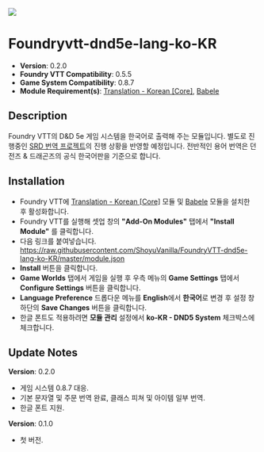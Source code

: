 ![](https://img.shields.io/badge/Foundry-v0.5.5-informational)
# Foundryvtt-dnd5e-lang-ko-KR
* **Version**: 0.2.0
* **Foundry VTT Compatibility**: 0.5.5
* **Game System Compatibility**: 0.8.7
* **Module Requirement(s)**: [Translation - Korean [Core]](https://github.com/ShoyuVanilla/FoundryVTT-lang-ko-KR), [Babele](https://gitlab.com/riccisi/foundryvtt-babele)

## Description
Foundry VTT의 D&D 5e 게임 시스템을 한국어로 출력해 주는 모듈입니다.
별도로 진행중인 [SRD 번역 프로젝트](https://translation.shoyuvanilla.net/languages/ko/d20-5e-srd/)의 진행 상황을 반영할 예정입니다.
전반적인 용어 번역은 던전즈 & 드래곤즈의 공식 한국어판을 기준으로 합니다.

## Installation
* Foundry VTT에 [Translation - Korean [Core]](https://github.com/ShoyuVanilla/FoundryVTT-lang-ko-KR) 모듈 및 [Babele](https://gitlab.com/riccisi/foundryvtt-babele) 모듈을 설치한 후 활성화합니다.
* Foundry VTT를 실행해 셋업 창의 **"Add-On Modules"** 탭에서 **"Install Module"** 를 클릭합니다.
* 다음 링크를 붙여넣습니다. https://raw.githubusercontent.com/ShoyuVanilla/FoundryVTT-dnd5e-lang-ko-KR/master/module.json
* **Install** 버튼을 클릭합니다.
* **Game Worlds** 탭에서 게임을 실행 후 우측 메뉴의 **Game Settings** 탭에서 **Configure Settings** 버튼을 클릭합니다.
* **Language Preference** 드롭다운 메뉴를 **English**에서 **한국어**로 변경 후 설정 창 하단의 **Save Changes** 버튼을 클릭합니다.
* 한글 폰트도 적용하려면 **모듈 관리** 설정에서 **ko-KR - DND5 System** 체크박스에 체크합니다.

## Update Notes
**Version**: 0.2.0
* 게임 시스템 0.8.7 대응.
* 기본 문자열 및 주문 번역 완료, 클래스 피쳐 및 아이템 일부 번역.
* 한글 폰트 지원.

**Version**: 0.1.0
* 첫 버전.
